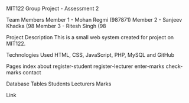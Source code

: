 MIT122 Group Project - Assessment 2

Team Members
Member 1 - Mohan Regmi (987871)
Member 2 - Sanjeev Khadka (98
Member 3 - Ritesh Singh (98

Project Description
This is a small web system created for project on MIT122.

Technologies Used
HTML, CSS, JavaScript, PHP, MySQL and GitHub

Pages
index
about
register-student
register-lecturer
enter-marks
check-marks
contact

Database Tables
Students
Lecturers
Marks

Link
